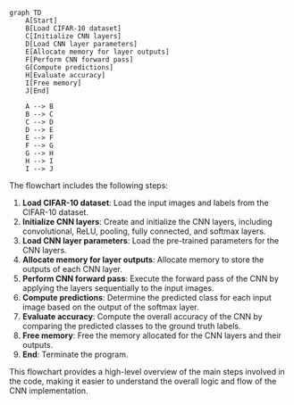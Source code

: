 ```mermaid
graph TD
    A[Start]
    B[Load CIFAR-10 dataset]
    C[Initialize CNN layers]
    D[Load CNN layer parameters]
    E[Allocate memory for layer outputs]
    F[Perform CNN forward pass]
    G[Compute predictions]
    H[Evaluate accuracy]
    I[Free memory]
    J[End]

    A --> B
    B --> C
    C --> D
    D --> E
    E --> F
    F --> G
    G --> H
    H --> I
    I --> J
```

The flowchart includes the following steps:

1. **Load CIFAR-10 dataset**: Load the input images and labels from the CIFAR-10 dataset.
2. **Initialize CNN layers**: Create and initialize the CNN layers, including convolutional, ReLU, pooling, fully connected, and softmax layers.
3. **Load CNN layer parameters**: Load the pre-trained parameters for the CNN layers.
4. **Allocate memory for layer outputs**: Allocate memory to store the outputs of each CNN layer.
5. **Perform CNN forward pass**: Execute the forward pass of the CNN by applying the layers sequentially to the input images.
6. **Compute predictions**: Determine the predicted class for each input image based on the output of the softmax layer.
7. **Evaluate accuracy**: Compute the overall accuracy of the CNN by comparing the predicted classes to the ground truth labels.
8. **Free memory**: Free the memory allocated for the CNN layers and their outputs.
9. **End**: Terminate the program.

This flowchart provides a high-level overview of the main steps involved in the code, making it easier to understand the overall logic and flow of the CNN implementation.
